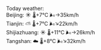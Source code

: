 Today weather:  
Beijing: ☀️ 🌡️+7°C 🌬️→35km/h  
Tianjin: ⛅️  🌡️+7°C 🌬️↘22km/h  
Shijiazhuang: ☀️ 🌡️+11°C 🌬️→26km/h  
Tangshan: ☁️ 🌡️+8°C 🌬️↘32km/h  
